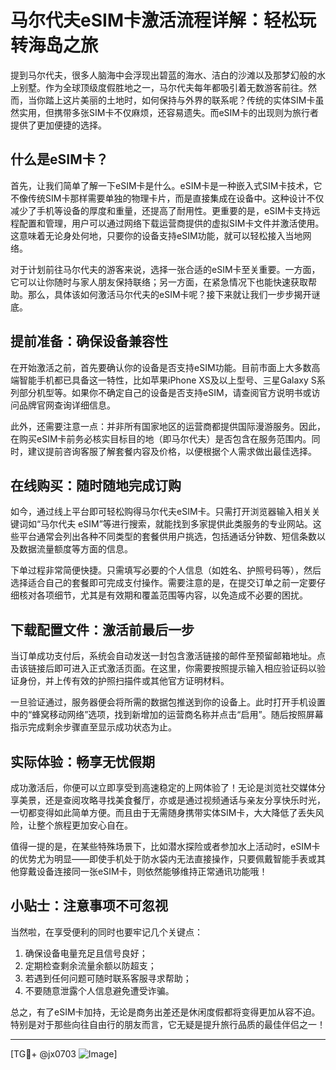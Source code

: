 # 马尔代夫eSIM卡激活流程详解：轻松玩转海岛之旅

提到马尔代夫，很多人脑海中会浮现出碧蓝的海水、洁白的沙滩以及那梦幻般的水上别墅。作为全球顶级度假胜地之一，马尔代夫每年都吸引着无数游客前往。然而，当你踏上这片美丽的土地时，如何保持与外界的联系呢？传统的实体SIM卡虽然实用，但携带多张SIM卡不仅麻烦，还容易遗失。而eSIM卡的出现则为旅行者提供了更加便捷的选择。

## 什么是eSIM卡？

首先，让我们简单了解一下eSIM卡是什么。eSIM卡是一种嵌入式SIM卡技术，它不像传统SIM卡那样需要单独的物理卡片，而是直接集成在设备中。这种设计不仅减少了手机等设备的厚度和重量，还提高了耐用性。更重要的是，eSIM卡支持远程配置和管理，用户可以通过网络下载运营商提供的虚拟SIM卡文件并激活使用。这意味着无论身处何地，只要你的设备支持eSIM功能，就可以轻松接入当地网络。

对于计划前往马尔代夫的游客来说，选择一张合适的eSIM卡至关重要。一方面，它可以让你随时与家人朋友保持联络；另一方面，在紧急情况下也能快速获取帮助。那么，具体该如何激活马尔代夫的eSIM卡呢？接下来就让我们一步步揭开谜底。

## 提前准备：确保设备兼容性

在开始激活之前，首先要确认你的设备是否支持eSIM功能。目前市面上大多数高端智能手机都已具备这一特性，比如苹果iPhone XS及以上型号、三星Galaxy S系列部分机型等。如果你不确定自己的设备是否支持eSIM，请查阅官方说明书或访问品牌官网查询详细信息。

此外，还需要注意一点：并非所有国家地区的运营商都提供国际漫游服务。因此，在购买eSIM卡前务必核实目标目的地（即马尔代夫）是否包含在服务范围内。同时，建议提前咨询客服了解套餐内容及价格，以便根据个人需求做出最佳选择。

## 在线购买：随时随地完成订购

如今，通过线上平台即可轻松购得马尔代夫eSIM卡。只需打开浏览器输入相关关键词如“马尔代夫 eSIM”等进行搜索，就能找到多家提供此类服务的专业网站。这些平台通常会列出各种不同类型的套餐供用户挑选，包括通话分钟数、短信条数以及数据流量额度等方面的信息。

下单过程非常简便快捷。只需填写必要的个人信息（如姓名、护照号码等），然后选择适合自己的套餐即可完成支付操作。需要注意的是，在提交订单之前一定要仔细核对各项细节，尤其是有效期和覆盖范围等内容，以免造成不必要的困扰。

## 下载配置文件：激活前最后一步

当订单成功支付后，系统会自动发送一封包含激活链接的邮件至预留邮箱地址。点击该链接后即可进入正式激活页面。在这里，你需要按照提示输入相应验证码以验证身份，并上传有效的护照扫描件或其他官方证明材料。

一旦验证通过，服务器便会将所需的数据包推送到你的设备上。此时打开手机设置中的“蜂窝移动网络”选项，找到新增加的运营商名称并点击“启用”。随后按照屏幕指示完成剩余步骤直至显示成功状态为止。

## 实际体验：畅享无忧假期

成功激活后，你便可以立即享受到高速稳定的上网体验了！无论是浏览社交媒体分享美景，还是查阅攻略寻找美食餐厅，亦或是通过视频通话与亲友分享快乐时光，一切都变得如此简单方便。而且由于无需随身携带实体SIM卡，大大降低了丢失风险，让整个旅程更加安心自在。

值得一提的是，在某些特殊场景下，比如潜水探险或者参加水上活动时，eSIM卡的优势尤为明显——即使手机处于防水袋内无法直接操作，只要佩戴智能手表或其他穿戴设备连接同一张eSIM卡，则依然能够维持正常通讯功能哦！

## 小贴士：注意事项不可忽视

当然啦，在享受便利的同时也要牢记几个关键点：
1. 确保设备电量充足且信号良好；
2. 定期检查剩余流量余额以防超支；
3. 若遇到任何问题可随时联系客服寻求帮助；
4. 不要随意泄露个人信息避免遭受诈骗。

总之，有了eSIM卡加持，无论是商务出差还是休闲度假都将变得更加从容不迫。特别是对于那些向往自由行的朋友而言，它无疑是提升旅行品质的最佳伴侣之一！

---

[TG💪+ @jx0703 ![Image](https://github.com/user-attachments/assets/dbca1d08-cadb-493c-b0ec-ad6f7a83f270)]